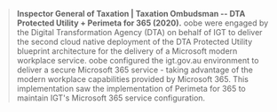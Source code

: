 > **Inspector General of Taxation \| Taxation Ombudsman -- DTA Protected
> Utility + Perimeta for 365 (2020).** oobe were engaged by the Digital
> Transformation Agency (DTA) on behalf of IGT to deliver the second
> cloud native deployment of the DTA Protected Utility blueprint
> architecture for the delivery of a Microsoft modern workplace service.
> oobe configured the igt.gov.au environment to deliver a secure
> Microsoft 365 service - taking advantage of the modern workplace
> capabilities provided by Microsoft 365. This implementation saw the
> implementation of Perimeta for 365 to maintain IGT's Microsoft 365
> service configuration.
